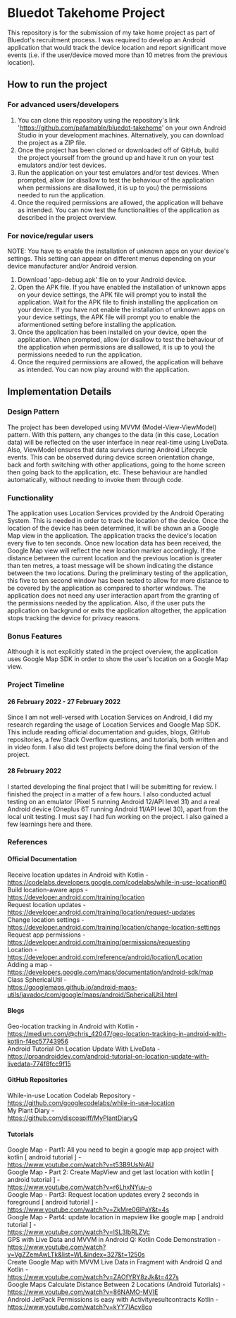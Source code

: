 # Bluedot Takehome Project
This repository is for the submission of my take home project as part of Bluedot's recruitment process.
I was required to develop an Android application that would track the device location and report significant move events (i.e. if the user/device moved more than 10 metres from the previous location).

## How to run the project
### For advanced users/developers
1. You can clone this repository using the repository's link 'https://github.com/pafamable/bluedot-takehome' on your own Android Studio in your development machines. Alternatively, you can download the project as a ZIP file.
2. Once the project has been cloned or downloaded off of GitHub, build the project yourself from the ground up and have it run on your test emulators and/or test devices.
3. Run the application on your test emulators and/or test devices. When prompted, allow (or disallow to test the behaviour of the application when permissions are disallowed, it is up to you) the permissions needed to run the application.
4. Once the required permissions are allowed, the application will behave as intended. You can now test the functionalities of the application as described in the project overview.

### For novice/regular users
NOTE: You have to enable the installation of unknown apps on your device's settings. This setting can appear on different menus depending on your device manufacturer and/or Android version.
1. Download 'app-debug.apk' file on to your Android device.
2. Open the APK file. If you have enabled the installation of unknown apps on your device settings, the APK file will prompt you to install the application. Wait for the APK file to finish installing the application on your device. If you have not enable the installation of unknown apps on your device settings, the APK file will prompt you to enable the aformentioned setting before installing the application.
3. Once the application has been installed on your device, open the application. When prompted, allow (or disallow to test the behaviour of the application when permissions are disallowed, it is up to you) the permissions needed to run the application.
4. Once the required permissions are allowed, the application will behave as intended. You can now play around with the application.

## Implementation Details
### Design Pattern
The project has been developed using MVVM (Model-View-ViewModel) pattern. With this pattern, any changes to the data (in this case, Location data) will be reflected on the user interface in near real-time using LiveData. Also, ViewModel ensures that data survives during Android Lifecycle events. This can be observed during device screen orientation change, back and forth switching with other applications, going to the home screen then going back to the application, etc. These behaviour are handled automatically, without needing to invoke them through code.
### Functionality
The application uses Location Services provided by the Android Operating System. This is needed in order to track the location of the device. Once the location of the device has been determined, it will be shown an a Google Map view in the application. The application tracks the device's location every five to ten seconds. Once new location data has been received, the Google Map view will reflect the new location marker accordingly. If the distance between the current location and the previous location is greater than ten metres, a toast message will be shown indicating the distance between the two locations. During the preliminary testing of the application, this five to ten second window has been tested to allow for more distance to be covered by the application as compared to shorter windows. The application does not need any user interaction apart from the granting of the permissions needed by the application. Also, if the user puts the application on backgrund or exits the application altogether, the application stops tracking the device for privacy reasons.
### Bonus Features
Although it is not explicitly stated in the project overview, the application uses Google Map SDK in order to show the user's location on a Google Map view.
### Project Timeline
#### 26 February 2022 - 27 February 2022
Since I am not well-versed with Location Services on Android, I did my research regarding the usage of Location Services and Google Map SDK. This include reading official documentation and guides, blogs, GitHub repositories, a few Stack Overflow questions, and tutorials, both written and in video form. I also did test projects before doing the final version of the project.
#### 28 February 2022
I started developing the final project that I will be submitting for review. I finished the project in a matter of a few hours. I also conducted actual testing on an emulator (Pixel 5 running Android 12/API level 31) and a real Android device (Oneplus 6T running Android 11/API level 30), apart from the local unit testing. I must say I had fun working on the project. I also gained a few learnings here and there.

### References
#### Official Documentation
Receive location updates in Android with Kotlin -  
https://codelabs.developers.google.com/codelabs/while-in-use-location#0  
Build location-aware apps -  
https://developer.android.com/training/location  
Request location updates -  
https://developer.android.com/training/location/request-updates  
Change location settings -  
https://developer.android.com/training/location/change-location-settings  
Request app permissions -  
https://developer.android.com/training/permissions/requesting  
Location -  
https://developer.android.com/reference/android/location/Location  
Adding a map -  
https://developers.google.com/maps/documentation/android-sdk/map  
Class SphericalUtil -  
https://googlemaps.github.io/android-maps-utils/javadoc/com/google/maps/android/SphericalUtil.html  
#### Blogs
Geo-location tracking in Android with Kotlin -  
https://medium.com/@chris_42047/geo-location-tracking-in-android-with-kotlin-f4ec57743956  
Android Tutorial On Location Update With LiveData -  
https://proandroiddev.com/android-tutorial-on-location-update-with-livedata-774f8fcc9f15  
#### GitHub Repositories
While-in-use Location Codelab Repository -  
https://github.com/googlecodelabs/while-in-use-location  
My Plant Diary -  
https://github.com/discospiff/MyPlantDiaryQ  
#### Tutorials
Google Map - Part1: All you need to begin a google map app project with kotlin [ android tutorial ] -  
https://www.youtube.com/watch?v=t53B9UsNrAU  
Google Map - Part 2: Create MapView and get last location with kotlin [ android tutorial ] -  
https://www.youtube.com/watch?v=r6LhxNYuu-o  
Google Map - Part3: Request location updates every 2 seconds in foreground [ android tutorial ] -  
https://www.youtube.com/watch?v=ZkMre06lPaY&t=4s  
Google Map - Part4: update location in mapview like google map [ android tutorial ] -  
https://www.youtube.com/watch?v=lSL3lbRLZVc  
GPS with Live Data and MVVM in Android Q: Kotlin Code Demonstration -  
https://www.youtube.com/watch?v=VgZZemAwLTk&list=WL&index=327&t=1250s  
Create Google Map with MVVM Live Data in Fragment with Android Q and Kotlin -  
https://www.youtube.com/watch?v=ZAOfYRY8zJk&t=427s  
Google Maps Calculate Distance Between 2 Locations (Android Tutorials) -  
https://www.youtube.com/watch?v=86NAMO-MVIE  
Android JetPack Permissions is easy with Activityresultcontracts Kotlin -  
https://www.youtube.com/watch?v=kYY7IAcv8co  



